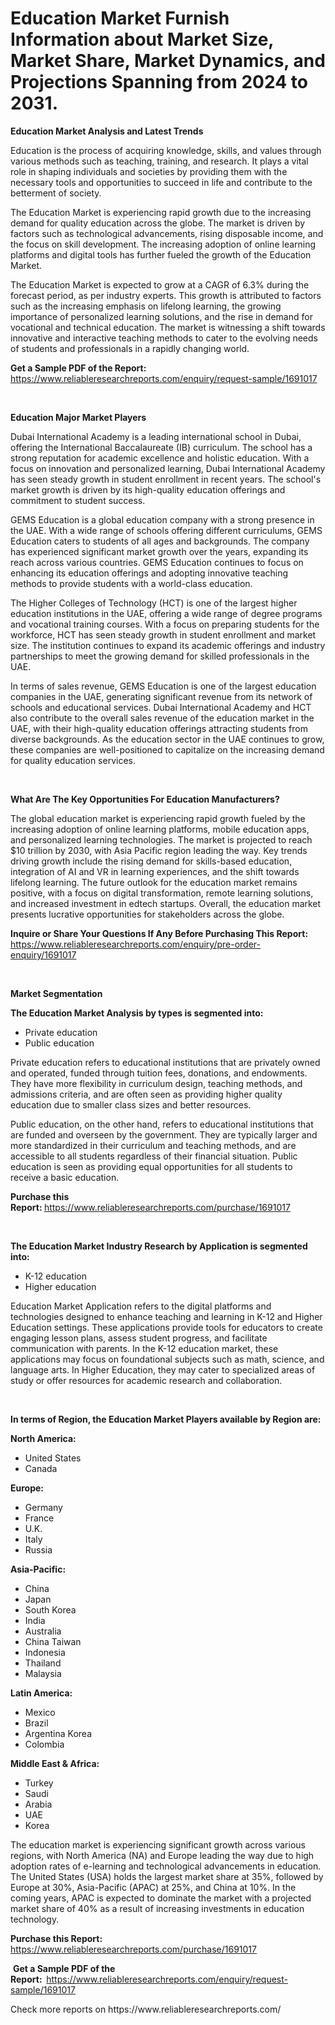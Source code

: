 <p><h1>Education Market Furnish Information about Market Size, Market Share, Market Dynamics, and Projections Spanning from 2024 to 2031.</h1></p><p><strong>Education Market Analysis and Latest Trends</strong></p>
<p><p>Education is the process of acquiring knowledge, skills, and values through various methods such as teaching, training, and research. It plays a vital role in shaping individuals and societies by providing them with the necessary tools and opportunities to succeed in life and contribute to the betterment of society.</p><p>The Education Market is experiencing rapid growth due to the increasing demand for quality education across the globe. The market is driven by factors such as technological advancements, rising disposable income, and the focus on skill development. The increasing adoption of online learning platforms and digital tools has further fueled the growth of the Education Market.</p><p>The Education Market is expected to grow at a CAGR of 6.3% during the forecast period, as per industry experts. This growth is attributed to factors such as the increasing emphasis on lifelong learning, the growing importance of personalized learning solutions, and the rise in demand for vocational and technical education. The market is witnessing a shift towards innovative and interactive teaching methods to cater to the evolving needs of students and professionals in a rapidly changing world.</p></p>
<p><strong>Get a Sample PDF of the Report:&nbsp;</strong> <a href="https://www.reliableresearchreports.com/enquiry/request-sample/1691017">https://www.reliableresearchreports.com/enquiry/request-sample/1691017</a></p>
<p>&nbsp;</p>
<p><strong>Education Major Market Players</strong></p>
<p><p>Dubai International Academy is a leading international school in Dubai, offering the International Baccalaureate (IB) curriculum. The school has a strong reputation for academic excellence and holistic education. With a focus on innovation and personalized learning, Dubai International Academy has seen steady growth in student enrollment in recent years. The school's market growth is driven by its high-quality education offerings and commitment to student success.</p><p>GEMS Education is a global education company with a strong presence in the UAE. With a wide range of schools offering different curriculums, GEMS Education caters to students of all ages and backgrounds. The company has experienced significant market growth over the years, expanding its reach across various countries. GEMS Education continues to focus on enhancing its education offerings and adopting innovative teaching methods to provide students with a world-class education.</p><p>The Higher Colleges of Technology (HCT) is one of the largest higher education institutions in the UAE, offering a wide range of degree programs and vocational training courses. With a focus on preparing students for the workforce, HCT has seen steady growth in student enrollment and market size. The institution continues to expand its academic offerings and industry partnerships to meet the growing demand for skilled professionals in the UAE.</p><p>In terms of sales revenue, GEMS Education is one of the largest education companies in the UAE, generating significant revenue from its network of schools and educational services. Dubai International Academy and HCT also contribute to the overall sales revenue of the education market in the UAE, with their high-quality education offerings attracting students from diverse backgrounds. As the education sector in the UAE continues to grow, these companies are well-positioned to capitalize on the increasing demand for quality education services.</p></p>
<p>&nbsp;</p>
<p><strong>What Are The Key Opportunities For Education Manufacturers?</strong></p>
<p><p>The global education market is experiencing rapid growth fueled by the increasing adoption of online learning platforms, mobile education apps, and personalized learning technologies. The market is projected to reach $10 trillion by 2030, with Asia Pacific region leading the way. Key trends driving growth include the rising demand for skills-based education, integration of AI and VR in learning experiences, and the shift towards lifelong learning. The future outlook for the education market remains positive, with a focus on digital transformation, remote learning solutions, and increased investment in edtech startups. Overall, the education market presents lucrative opportunities for stakeholders across the globe.</p></p>
<p><strong>Inquire or Share Your Questions If Any Before Purchasing This Report:</strong> <a href="https://www.reliableresearchreports.com/enquiry/pre-order-enquiry/1691017">https://www.reliableresearchreports.com/enquiry/pre-order-enquiry/1691017</a></p>
<p>&nbsp;</p>
<p><strong>Market Segmentation</strong></p>
<p><strong>The Education Market Analysis by types is segmented into:</strong></p>
<p><ul><li>Private education</li><li>Public education</li></ul></p>
<p><p>Private education refers to educational institutions that are privately owned and operated, funded through tuition fees, donations, and endowments. They have more flexibility in curriculum design, teaching methods, and admissions criteria, and are often seen as providing higher quality education due to smaller class sizes and better resources.</p><p>Public education, on the other hand, refers to educational institutions that are funded and overseen by the government. They are typically larger and more standardized in their curriculum and teaching methods, and are accessible to all students regardless of their financial situation. Public education is seen as providing equal opportunities for all students to receive a basic education.</p></p>
<p><strong>Purchase this Report:&nbsp;</strong><a href="https://www.reliableresearchreports.com/purchase/1691017">https://www.reliableresearchreports.com/purchase/1691017</a></p>
<p>&nbsp;</p>
<p><strong>The Education Market Industry Research by Application is segmented into:</strong></p>
<p><ul><li>K-12 education</li><li>Higher education</li></ul></p>
<p><p>Education Market Application refers to the digital platforms and technologies designed to enhance teaching and learning in K-12 and Higher Education settings. These applications provide tools for educators to create engaging lesson plans, assess student progress, and facilitate communication with parents. In the K-12 education market, these applications may focus on foundational subjects such as math, science, and language arts. In Higher Education, they may cater to specialized areas of study or offer resources for academic research and collaboration.</p></p>
<p>&nbsp;</p>
<p><strong>In terms of Region, the Education Market Players available by Region are:</strong></p>
<p>
    <p> <strong> North America: </strong>
        <ul>
            <li>United States</li>
            <li>Canada</li>
        </ul>
        </p> 
    <p> <strong> Europe: </strong>
        <ul>
            <li>Germany</li>
            <li>France</li>
            <li>U.K.</li>
            <li>Italy</li>
            <li>Russia</li>
        </ul>
        </p> 
    <p> <strong> Asia-Pacific: </strong>
        <ul>
            <li>China</li>
            <li>Japan</li>
            <li>South Korea</li>
            <li>India</li>
            <li>Australia</li>
            <li>China Taiwan</li>
            <li>Indonesia</li>
            <li>Thailand</li>
            <li>Malaysia</li>
        </ul>
        </p> 
    <p> <strong> Latin America: </strong>
        <ul>
            <li>Mexico</li>
            <li>Brazil</li>
            <li>Argentina Korea</li>
            <li>Colombia</li>
        </ul>
        </p> 
    <p> <strong> Middle East & Africa: </strong>
        <ul>
            <li>Turkey</li>
            <li>Saudi</li>
            <li>Arabia</li>
            <li>UAE</li>
            <li>Korea</li>
        </ul>
    </p>
    </p>
<p><p>The education market is experiencing significant growth across various regions, with North America (NA) and Europe leading the way due to high adoption rates of e-learning and technological advancements in education. The United States (USA) holds the largest market share at 35%, followed by Europe at 30%, Asia-Pacific (APAC) at 25%, and China at 10%. In the coming years, APAC is expected to dominate the market with a projected market share of 40% as a result of increasing investments in education technology.</p></p>
<p><strong>Purchase this Report: </strong><a href="https://www.reliableresearchreports.com/purchase/1691017">https://www.reliableresearchreports.com/purchase/1691017</a></p>
<p>&nbsp;<strong>Get a Sample PDF of the Report:&nbsp;&nbsp;</strong><a href="https://www.reliableresearchreports.com/enquiry/request-sample/1691017">https://www.reliableresearchreports.com/enquiry/request-sample/1691017</a></p>
<p><strong></strong></p>
<p>Check more reports on https://www.reliableresearchreports.com/</p>